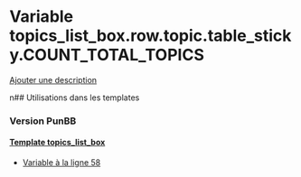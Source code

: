 # Variable topics_list_box.row.topic.table_sticky.COUNT_TOTAL_TOPICS
[Ajouter une description](https://fa-tvars.appspot.com/topics_list_box.row.topic.table_sticky.COUNT_TOTAL_TOPICS)

n## Utilisations dans les templates

### Version PunBB

#### [Template topics_list_box](punbb/topics_list_box.md)
* [Variable à la ligne 58](../punbb/topics_list_box.tpl#L58)